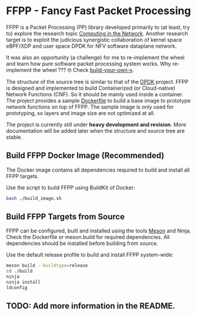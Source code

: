 # FFPP - Fancy Fast Packet Processing

FFPP is a Packet Processing (PP) library developed primarily to (at least, try to) explore the research topic [Computing in the Network](https://datatracker.ietf.org/rg/coinrg/about/).
Another research target is to exploit the judicious synergistic collaboration of kernel space eBPF/XDP and user space DPDK for NFV software dataplane network.

It was also an opportunity (a challenge) for me to re-implement the wheel and learn how pure software packet processing system works.
Why re-implement the wheel ???
🤓 Check [build-your-own-x](https://github.com/danistefanovic/build-your-own-x).

The structure of the source tree is similar to that of the [DPDK](https://git.dpdk.org/dpdk/tree/) project.
FFPP is designed and implemented to build Containerized (or Cloud-native) Network Functions (CNF).
So it should be mainly used inside a container.
The project provides a sample [Dockerfile](./Dockerfile) to build a base image to prototype network functions on top of FFPP.
The sample image is only used for prototyping, so layers and image size are not optimized at all.

The project is currently still under **heavy development and revision**.
More documentation will be added later when the structure and source tree are stable.

## Build FFPP Docker Image (Recommended)

The Docker image contains all dependencies required to build and install all FFPP targets.

Use the script to build FFPP using BuildKit of Docker:
```bash
bash ./build_image.sh
```

## Build FFPP Targets from Source

FFPP can be configured, built and installed using the tools [Meson](https://mesonbuild.com/) and Ninja.
Check the Dockerfile or meson.build for required dependencies.
All dependencies should be installed before building from source.

Use the default release profile to build and install FFPP system-wide:

```bash
meson build --buildtype=release
cd ./build
ninja
ninja install
ldconfig
```

## TODO: Add more information in the README.

